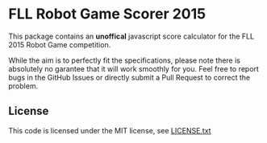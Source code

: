 # FLL Robot Game Scorer 2015

This package contains an **unoffical** javascript score calculator for the FLL 2015 Robot Game competition.

While the aim is to perfectly fit the specifications, please note there is absolutely no garantee that it will work smoothly for you.
Feel free to report bugs in the GitHub Issues or directly submit a Pull Request to correct the problem.

## License

This code is licensed under the MIT license, see [LICENSE.txt](LICENSE.txt)